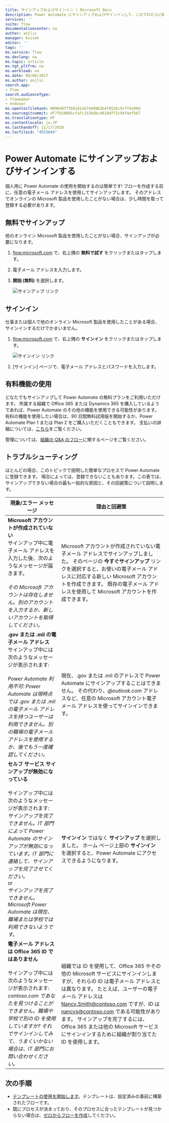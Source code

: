 ```yaml
---
title: サインアップおよびサインイン | Microsoft Docs
description: Power Automate にサインアップおよびサインインして、このプロセスに関する問題のトラブルシューティングを行います。
services: ''
suite: flow
documentationcenter: na
author: anjlic
manager: kvivek
editor: ''
tags: ''
ms.service: flow
ms.devlang: na
ms.topic: article
ms.tgt_pltfrm: na
ms.workload: na
ms.date: 04/04/2017
ms.author: anjlic
search.app:
- Flow
search.audienceType:
- flowmaker
- enduser
ms.openlocfilehash: 0096d8f7fb81d1eb7448963b4f8526c9cffdc09d
ms.sourcegitcommit: df7fb20065cfafc153b4bc4019dff2c94f4ef567
ms.translationtype: HT
ms.contentlocale: ja-JP
ms.lasthandoff: 11/17/2020
ms.locfileid: "4553844"
---
```

# <a name="sign-up-and-sign-in-for-power-automate"></a>Power Automate にサインアップおよびサインインする


個人用に Power Automate の使用を開始するのは簡単です! フローを作成する前に、任意の電子メール アドレスを使用してサインアップします。 そのアドレスでオンラインの Microsoft 製品を使用したことがない場合は、少し時間を取って登録する必要があります。

## <a name="sign-up-free"></a>無料でサインアップ
他のオンライン Microsoft 製品を使用したことがない場合、サインアップが必要になります。

1. [flow.microsoft.com](https://flow.microsoft.com) で、右上隅の **無料で試す** をクリックまたはタップします。
1. 電子メール アドレスを入力します。
1. **開始 (無料)** を選択します。

    ![サインアップ リンク](./media/sign-up-sign-in/signup.png)

## <a name="sign-in"></a>サインイン
仕事または個人で他のオンライン Microsoft 製品を使用したことがある場合、サインインするだけでかまいません。

1. [flow.microsoft.com](https://flow.microsoft.com) で、右上隅の **サインイン** をクリックまたはタップします。

    ![サインイン リンク](./media/sign-up-sign-in/signin.png)
1. [サインイン] ページで、電子メール アドレスとパスワードを入力します。

## <a name="using-paid-features"></a>有料機能の使用
どなたでもサインアップして Power Automate の無料プランをご利用いただけます。 所属する組織で Office 365 または Dynamics 365 を購入しているようであれば、Power Automate のその他の機能を使用できる可能性があります。 有料の機能を使用したい場合は、90 日間無料試用版を開始するか、Power Automate Plan 1 または Plan 2 をご購入いただくこともできます。 支払いの詳細については、[こちら](billing-questions.md)をご覧ください。

管理については、[組織の Q&A のフロー](organization-q-and-a.md)に関するページをご覧ください。

## <a name="troubleshooting"></a>トラブルシューティング​​
ほとんどの場合、このトピックで説明した簡単なプロセスで Power Automate に登録できます。 場合によっては、登録できないこともあります。この表では、サインアップできない場合の最も一般的な原因と、その回避策について説明します。


|                                                                                                                                                                                       現象/エラー メッセージ                                                                                                                                                                                        |                                                                                                                                                                              理由と回避策                                                                                                                                                                              |
|------------------------------------------------------------------------------------------------------------------------------------------------------------------------------------------------------------------------------------------------------------------------------------------------------------------------------------------------------------------------------------------------------|--------------------------------------------------------------------------------------------------------------------------------------------------------------------------------------------------------------------------------------------------------------------------------------------------------------------------------------------------------------------------------|
|                                                                                       **Microsoft アカウントが作成されていない** <br> サインアップ中に電子メール アドレスを入力した後、次のようなメッセージが届きます。<br><br> *その Microsoft アカウントは存在しません。別のアカウントを入力するか、新しいアカウントを取得してください。*                                                                                       |                                              Microsoft アカウントが作成されていない電子メール アドレスでサインアップしました。 そのページの **今すぐサインアップ** リンクを選択すると、お使いの電子メール アドレスに対応する新しい Microsoft アカウントを作成できます。 既存の電子メール アドレスを使用して Microsoft アカウントを作成できます。                                               |
|                                                  **.gov または .mil の電子メール アドレス**<br>サインアップ中には次のようなメッセージが表示されます:<br><br>*Power Automate 利用不可: Power Automate は現時点では .gov または .mil の電子メール アドレスを持つユーザーは利用できません。別の職場の電子メール アドレスを使用するか、後でもう一度確認してください。*                                                  |                                                                                            現在、.gov または .mil のアドレスで Power Automate にサインアップすることはできません。 その代わり、*\@outlook.com* アドレスなど、任意の Microsoft アカウント電子メール アドレスを使ってサインインできます。                                                                                             |
| **セルフ サービス サインアップが無効になっている**<br><br>サインアップ中には次のようなメッセージが表示されます:<br>*サインアップを完了できません。IT 部門によって Power Automate のサインアップが無効になっています。IT 部門に連絡して、サインアップを完了させてください。* <br>or<br> *サインアップを完了できません。Microsoft Power Automate は現在、職場または学校では利用できないようです。* |                                                                                        **サインイン** ではなく **サインアップ** を選択しました。 ホーム ページ上部の **サインイン** を選択すると、Power Automate にアクセスできるようになります。                                                                                        |
|                                                   **電子メール アドレス は Office 365 ID ではありません**<br><br>サインアップ中には次のようなメッセージが表示されます:<br>*contoso.com であなたを見つけることができません。職場や学校で別の ID を使用していますか? それでサインインしてみて、うまくいかない場合は、IT 部門にお問い合わせください。*                                                    | 組織では ID を使用して、Office 365 やその他の Microsoft サービスにサインインしますが、それらの ID は電子メール アドレスとは異なります。 たとえば、ユーザーの電子メール アドレスは Nancy.Smith@contoso.com ですが、ID は nancys@contoso.com である可能性があります。 サインアップを完了するには、Office 365 または他の Microsoft サービスにサインインするために組織が割り当てた ID を使用します。 |

## <a name="next-steps"></a>次の手順
* [テンプレートの使用を開始します](get-started-logic-template.md)。テンプレートは、設定済みの事前に構築されたフローです。
* 既にプロセスが決まっており、そのプロセスに合ったテンプレートが見つからない場合は、[ゼロからフローを作成](get-started-logic-flow.md)してください。

